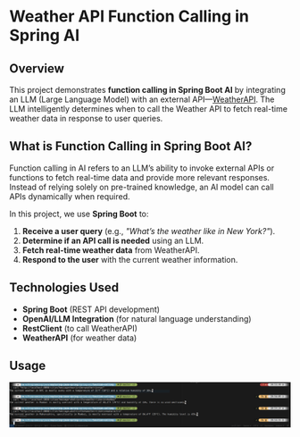 # Weather API Function Calling in Spring AI

## Overview

This project demonstrates **function calling in Spring Boot AI** by integrating an LLM (Large Language Model) with an external API—[WeatherAPI](https://www.weatherapi.com). The LLM intelligently determines when to call the Weather API to fetch real-time weather data in response to user queries.

## What is Function Calling in Spring Boot AI?

Function calling in AI refers to an LLM’s ability to invoke external APIs or functions to fetch real-time data and provide more relevant responses. Instead of relying solely on pre-trained knowledge, an AI model can call APIs dynamically when required.

In this project, we use **Spring Boot** to:

1. **Receive a user query** (e.g., *"What’s the weather like in New York?"*).
2. **Determine if an API call is needed** using an LLM.
3. **Fetch real-time weather data** from WeatherAPI.
4. **Respond to the user** with the current weather information.

## Technologies Used

- **Spring Boot** (REST API development)
- **OpenAI/LLM Integration** (for natural language understanding)
- **RestClient** (to call WeatherAPI)
- **WeatherAPI** (for weather data)

## Usage

![alt text](image.png)
